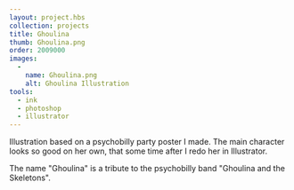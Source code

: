 ```yaml
---
layout: project.hbs
collection: projects
title: Ghoulina
thumb: Ghoulina.png
order: 2009000
images:
  -
    name: Ghoulina.png
    alt: Ghoulina Illustration
tools:
  - ink
  - photoshop
  - illustrator
---
```


Illustration based on a psychobilly party poster I made. The main character looks so good on her own, that some time after I redo her in Illustrator.

The name "Ghoulina" is a tribute to the psychobilly band "Ghoulina and the Skeletons".
